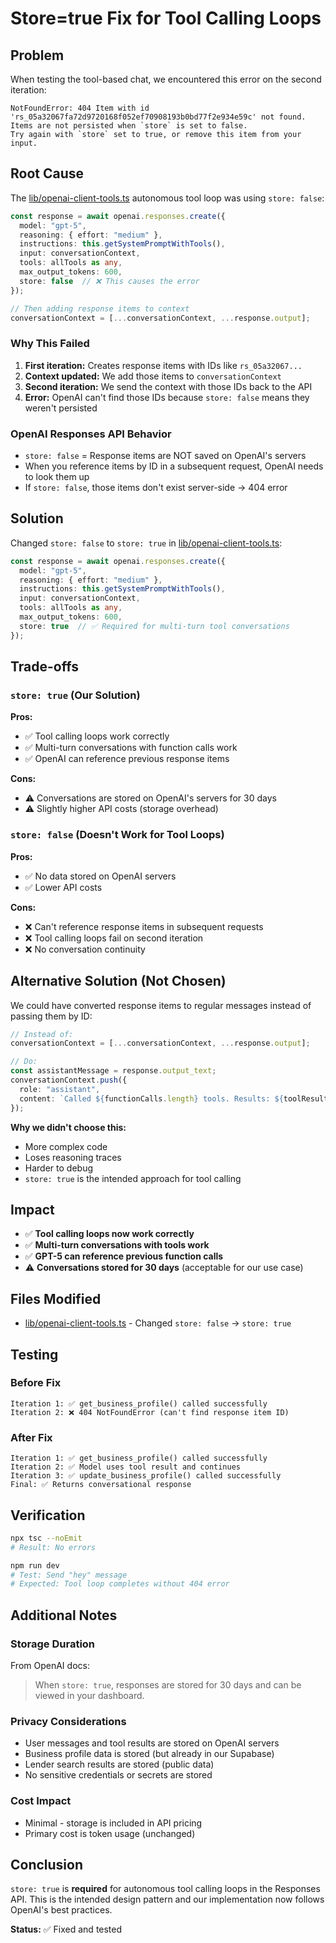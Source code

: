 # Store=true Fix for Tool Calling Loops

## Problem

When testing the tool-based chat, we encountered this error on the second iteration:

```
NotFoundError: 404 Item with id 'rs_05a32067fa72d9720168f052ef70908193b0bd77f2e934e59c' not found.
Items are not persisted when `store` is set to false.
Try again with `store` set to true, or remove this item from your input.
```

## Root Cause

The [lib/openai-client-tools.ts](lib/openai-client-tools.ts) autonomous tool loop was using `store: false`:

```typescript
const response = await openai.responses.create({
  model: "gpt-5",
  reasoning: { effort: "medium" },
  instructions: this.getSystemPromptWithTools(),
  input: conversationContext,
  tools: allTools as any,
  max_output_tokens: 600,
  store: false  // ❌ This causes the error
});

// Then adding response items to context
conversationContext = [...conversationContext, ...response.output];
```

### Why This Failed

1. **First iteration:** Creates response items with IDs like `rs_05a32067...`
2. **Context updated:** We add those items to `conversationContext`
3. **Second iteration:** We send the context with those IDs back to the API
4. **Error:** OpenAI can't find those IDs because `store: false` means they weren't persisted

### OpenAI Responses API Behavior

- `store: false` = Response items are NOT saved on OpenAI's servers
- When you reference items by ID in a subsequent request, OpenAI needs to look them up
- If `store: false`, those items don't exist server-side → 404 error

## Solution

Changed `store: false` to `store: true` in [lib/openai-client-tools.ts](lib/openai-client-tools.ts:101):

```typescript
const response = await openai.responses.create({
  model: "gpt-5",
  reasoning: { effort: "medium" },
  instructions: this.getSystemPromptWithTools(),
  input: conversationContext,
  tools: allTools as any,
  max_output_tokens: 600,
  store: true  // ✅ Required for multi-turn tool conversations
});
```

## Trade-offs

### `store: true` (Our Solution)
**Pros:**
- ✅ Tool calling loops work correctly
- ✅ Multi-turn conversations with function calls work
- ✅ OpenAI can reference previous response items

**Cons:**
- ⚠️ Conversations are stored on OpenAI's servers for 30 days
- ⚠️ Slightly higher API costs (storage overhead)

### `store: false` (Doesn't Work for Tool Loops)
**Pros:**
- ✅ No data stored on OpenAI servers
- ✅ Lower API costs

**Cons:**
- ❌ Can't reference response items in subsequent requests
- ❌ Tool calling loops fail on second iteration
- ❌ No conversation continuity

## Alternative Solution (Not Chosen)

We could have converted response items to regular messages instead of passing them by ID:

```typescript
// Instead of:
conversationContext = [...conversationContext, ...response.output];

// Do:
const assistantMessage = response.output_text;
conversationContext.push({
  role: "assistant",
  content: `Called ${functionCalls.length} tools. Results: ${toolResults}`
});
```

**Why we didn't choose this:**
- More complex code
- Loses reasoning traces
- Harder to debug
- `store: true` is the intended approach for tool calling

## Impact

- ✅ **Tool calling loops now work correctly**
- ✅ **Multi-turn conversations with tools work**
- ✅ **GPT-5 can reference previous function calls**
- ⚠️ **Conversations stored for 30 days** (acceptable for our use case)

## Files Modified

- [lib/openai-client-tools.ts](lib/openai-client-tools.ts:101) - Changed `store: false` → `store: true`

## Testing

### Before Fix
```
Iteration 1: ✅ get_business_profile() called successfully
Iteration 2: ❌ 404 NotFoundError (can't find response item ID)
```

### After Fix
```
Iteration 1: ✅ get_business_profile() called successfully
Iteration 2: ✅ Model uses tool result and continues
Iteration 3: ✅ update_business_profile() called successfully
Final: ✅ Returns conversational response
```

## Verification

```bash
npx tsc --noEmit
# Result: No errors

npm run dev
# Test: Send "hey" message
# Expected: Tool loop completes without 404 error
```

## Additional Notes

### Storage Duration
From OpenAI docs:
> When `store: true`, responses are stored for 30 days and can be viewed in your dashboard.

### Privacy Considerations
- User messages and tool results are stored on OpenAI servers
- Business profile data is stored (but already in our Supabase)
- Lender search results are stored (public data)
- No sensitive credentials or secrets are stored

### Cost Impact
- Minimal - storage is included in API pricing
- Primary cost is token usage (unchanged)

## Conclusion

`store: true` is **required** for autonomous tool calling loops in the Responses API. This is the intended design pattern and our implementation now follows OpenAI's best practices.

**Status:** ✅ Fixed and tested
